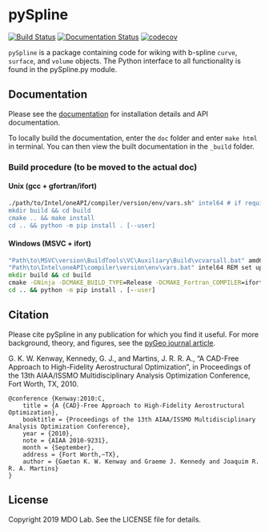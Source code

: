 pySpline
====================================================
[![Build Status](https://dev.azure.com/mdolab/Public/_apis/build/status/mdolab.pyspline?branchName=main)](https://dev.azure.com/mdolab/Public/_build/latest?definitionId=20&branchName=main)
[![Documentation Status](https://readthedocs.com/projects/mdolab-pyspline/badge/?version=latest)](https://mdolab-pyspline.readthedocs-hosted.com/en/latest/?badge=latest)
[![codecov](https://codecov.io/gh/mdolab/pyspline/branch/main/graph/badge.svg?token=J1DDOBHVRT)](https://codecov.io/gh/mdolab/pyspline)

``pySpline`` is a package containing code for wiking with b-spline
``curve``, ``surface``, and ``volume`` objects. The
Python interface to all functionality is found in the pySpline.py
module.

Documentation
-------------

Please see the [documentation](https://mdolab-pyspline.readthedocs-hosted.com/en/latest/) for installation details and API documentation.

To locally build the documentation, enter the `doc` folder and enter `make html` in terminal.
You can then view the built documentation in the `_build` folder.

### Build procedure (to be moved to the actual doc)
#### Unix (gcc + gfortran/ifort)
```sh
./path/to/Intel/oneAPI/compiler/version/env/vars.sh" intel64 # if required, set up Intel Fortran env
mkdir build && cd build
cmake .. && make install
cd .. && python -m pip install . [--user]
```
#### Windows (MSVC + ifort)
```bat
"Path\to\MSVC\version\BuildTools\VC\Auxiliary\Build\vcvarsall.bat" amd64 REM set up MSVC env
"Path\to\Intel\oneAPI\compiler\version\env\vars.bat" intel64 REM set up Intel Fortran env
mkdir build && cd build
cmake -GNinja -DCMAKE_BUILD_TYPE=Release -DCMAKE_Fortran_COMPILER=ifort .. && cmake --build . --target install
cd .. && python -m pip install . [--user]
```

Citation
--------

Please cite pySpline in any publication for which you find it useful.
For more background, theory, and figures, see the [pyGeo journal article](http://mdolab.engin.umich.edu/sites/default/files/mao2010_final.pdf).

G. K. W. Kenway, Kennedy, G. J., and Martins, J. R. R. A., “A CAD-Free Approach to High-Fidelity Aerostructural Optimization”, in Proceedings of the 13th AIAA/ISSMO Multidisciplinary Analysis Optimization Conference, Fort Worth, TX, 2010.

```
@conference {Kenway:2010:C,
	title = {A {CAD}-Free Approach to High-Fidelity Aerostructural Optimization},
	booktitle = {Proceedings of the 13th AIAA/ISSMO Multidisciplinary Analysis Optimization Conference},
	year = {2010},
	note = {AIAA 2010-9231},
	month = {September},
	address = {Fort Worth,~TX},
	author = {Gaetan K. W. Kenway and Graeme J. Kennedy and Joaquim R. R. A. Martins}
}
```

License
-------

Copyright 2019 MDO Lab. See the LICENSE file for details.

